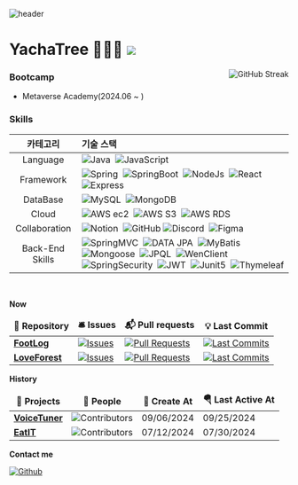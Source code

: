 ![header](https://capsule-render.vercel.app/api?type=waving&height=250&color=gradient&text=YachaTree's%20github&section=header&textBg=false&fontSize=60&fontAlign=70&fontAlignY=31&animation=fadeIn)
# YachaTree 🧑🏻‍💻 ![](https://visitor-badge.laobi.icu/badge?page_id=YachaTree.readme)

<picture>
  <a href="https://git.io/streak-stats"><img src="https://streak-stats.demolab.com?user=YachaTree&theme=tokyonight&hide_border=true&border_radius=3&date_format=%5BY%20%5DM%20j&card_width=400&card_height=180" alt="GitHub Streak" align=right /></a>
</picture>


### Bootcamp

- Metaverse Academy(2024.06 ~ )


### Skills

<div align="center">
  
|카테고리|기술 스택|
|:---:|:---|
|Language|![Java](https://img.shields.io/badge/Java-007396?style=flat)&nbsp; ![JavaScript](https://img.shields.io/badge/JavaScript-F7DF1E?style=flat&logo=javascript&logoColor=white)|
|Framework|![Spring](https://img.shields.io/badge/Spring-6DB33F?style=flat&logo=spring&logoColor=white)&nbsp; ![SpringBoot](https://img.shields.io/badge/SpringBoot-6DB33F?style=flat&logo=springboot&logoColor=white)&nbsp; ![NodeJs](https://img.shields.io/badge/Node.js-339933?style=flat&logo=Node.js&logoColor=white)&nbsp; ![React](https://img.shields.io/badge/React.js-61DAFB?style=flat&logo=React&logoColor=black)&nbsp; ![Express](https://img.shields.io/badge/Express-000000?style=flat&logo=Express&logoColor=white)|
|DataBase|![MySQL](https://img.shields.io/badge/MySQL-4479A1?style=flat&logo=MySQL&logoColor=white)&nbsp; ![MongoDB](https://img.shields.io/badge/MongoDB-47A248?style=flat&logo=MongoDB&logoColor=white)|
|Cloud|![AWS ec2](https://img.shields.io/badge/EC2-FF9900?style=flat&logo=amazonec2&logoColor=white)&nbsp; ![AWS S3](https://img.shields.io/badge/S3-569A31?style=flat&logo=amazons3&logoColor=white)&nbsp; ![AWS RDS](https://img.shields.io/badge/RDS-527FFF?style=flat&logo=amazonrds&logoColor=white)|
|Collaboration|![Notion](https://img.shields.io/badge/notion-000000?style=flat&logo=Notion&logoColor=white)&nbsp; ![GitHub](https://img.shields.io/badge/Github-181717?style=flat&logo=github&logoColor=white) ![Discord](https://img.shields.io/badge/Discord-5865F2?style=flat&logo=discord&logoColor=white)&nbsp; ![Figma](https://img.shields.io/badge/Figma-F24E1E?style=flat&logo=figma&logoColor=white)|
|Back-End Skills|![SpringMVC](https://img.shields.io/badge/SpringMVC-6DB33F?style=flat)&nbsp; ![DATA JPA](https://img.shields.io/badge/DATA_JPA-AA344D?style=flat)&nbsp; ![MyBatis](https://img.shields.io/badge/MyBatis-000000?style=flat)&nbsp; ![Mongoose](https://img.shields.io/badge/Mongoose-880000?style=flat&logo=mongoose&logoColor=white)&nbsp; ![JPQL](https://img.shields.io/badge/JPQL-46C3D0?style=flat)&nbsp; ![WenClient](https://img.shields.io/badge/WebClient-FECC00?style=flat)&nbsp; ![SpringSecurity](https://img.shields.io/badge/SpringSecurity-6DB33F?style=flat&logo=springsecurity&logoColor=white)&nbsp; ![JWT](https://img.shields.io/badge/JWT-000000?style=flat&logo=jsonwebtokens&logoColor=white)&nbsp; ![Junit5](https://img.shields.io/badge/Junit5-25A162?style=flat&logo=junit5&logoColor=white)&nbsp; ![Thymeleaf](https://img.shields.io/badge/Thymeleaf-005F0F?style=flat&logo=thymeleaf&logoColor=white)|

</div>

<br />

**Now**

<table><thead align=center><tr border: none;><td><b>🎁 Repository</b></td><td><b>🛎 Issues</b></td><td><b>📬 Pull requests</b></td><td><b>💡 Last Commit</b></td></tr></thead><tbody><tr><td><a href=https://github.com/yourfootmyfoot/Footlog-BackEnd><b>FootLog</b></a></td><td><a href=https://github.com/yourfootmyfoot/Footlog-BackEnd/issues target=_blank><img alt=Issues src="https://img.shields.io/github/issues/yourfootmyfoot/Footlog-BackEnd?style=flat&labelColor=343b41"></a></td><td><a href=https://github.com/yourfootmyfoot/Footlog-BackEnd/pulls target=_blank><img alt="Pull Requests"src="https://img.shields.io/github/issues-pr/yourfootmyfoot/Footlog-BackEnd?style=flat&labelColor=343b41"></a></td><td><a href=https://github.com/yourfootmyfoot/Footlog-BackEnd/commits target=_blank><img alt="Last Commits"src="https://img.shields.io/github/last-commit/yourfootmyfoot/Footlog-BackEnd?style=flat&labelColor=343b41"></a></tr><td><a href=https://github.com/MTVS-Last-Collaboration/Back-End><b>LoveForest</b></a></td><td><a href=https://github.com/MTVS-Last-Collaboration/Back-End/issues target=_blank><img alt=Issues src="https://img.shields.io/github/issues/MTVS-Last-Collaboration/Back-End?style=flat&labelColor=343b41"></a></td><td><a href=https://github.com/MTVS-Last-Collaboration/Back-End/pulls target=_blank><img alt="Pull Requests"src="https://img.shields.io/github/issues-pr/MTVS-Last-Collaboration/Back-End?style=flat&labelColor=343b41"></a></td><td><a href=https://github.com/MTVS-Last-Collaboration/Back-End/commits target=_blank><img alt="Last Commits"src="https://img.shields.io/github/last-commit/MTVS-Last-Collaboration/Back-End?style=flat&labelColor=343b41"></a></td></tr><tr></tr></tbody></table>

**History**

<table><thead align=center><tr border: none;><td><b>🎁 Projects</b></td><td><b>👥 People</b></td><td><b>🚀 Create At</b></td><td><b>🪂 Last Active At</b></td></tr></thead><tbody><tr><td><a href=https://github.com/MTVS-VoiceTuner/VoiceTuner-BackEnd-BE target=_blank><b>VoiceTuner</b></a></td><td><img alt="Contributors" src="https://img.shields.io/github/contributors/MTVS-VoiceTuner/VoiceTuner-BackEnd-BE?style=flat&labelColor=343b41"></td><td>09/06/2024</td><td>09/25/2024</td></tr><tr><td><a href=https://github.com/Practice-i5/EatIT target=_blank><b>EatIT</b></a> <a href=https://react-typewriter.vercel.app/ target=_blank></a></td><td><img alt="Contributors" src="https://img.shields.io/github/contributors/Practice-i5/EatIT?style=flat&labelColor=343b41"></td><td>07/12/2024</td><td>07/30/2024</td></tr></tr></tbody></table>

**Contact me**

<p><a href="https://github.com/YachaTree" target="_blank"><img alt="Github" src="https://img.shields.io/badge/GitHub-%2312100E.svg?&style=for-the-badge&logo=Github&logoColor=white" /></a> <a href="https://www.linkedin.com/in/jae-hyup-kim-336b56324/?locale=ja_JP"><img alt="" src='https://img.shields.io/badge/LinkedIn-0A66C2.svg?&style=for-the-badge&logo=linkedin&logoColor=white' /></a>
